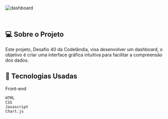 
  


![dashboard](https://github.com/Sara01romao/Dashboard-desafio-40/assets/46323667/aee81fe3-253c-4fe7-b7b4-7b5f6ee34df1)





<br>


## 💻 Sobre o Projeto

Este projeto, Desafio 40 da Codelândia, visa desenvolver um dashboard, o objetivo é criar uma interface gráfica intuitiva para facilitar a compreensão dos dados.



 
  

## :rocket: Tecnologias Usadas
Front-end 
```
HTML
CSS
Javascript
Chart.js


```

